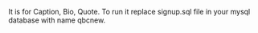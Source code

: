 It is for Caption, Bio, Quote.
To run it replace signup.sql file in your mysql database with name qbcnew.
